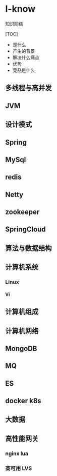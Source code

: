 # I-know

知识网络

[TOC]

* 是什么
* 产生的背景
* 解决什么痛点
* 优势
* 竞品是什么



## 多线程与高并发

## JVM

## 设计模式

## Spring

## MySql

## redis

## Netty

## zookeeper

## SpringCloud

## 算法与数据结构

## 计算机系统
### Linux
#### Vi

## 计算机组成

## 计算机网络

## MongoDB

## MQ

## ES

## docker k8s

## 大数据

## 高性能网关

### nginx  lua  

### 高可用 LVS











